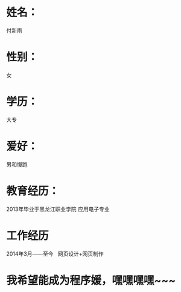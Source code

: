 # 姓名：
付新雨

# 性别：
女

# 学历：
大专

# 爱好：
男和慢跑

# 教育经历：
2013年毕业于黑龙江职业学院 应用电子专业

# 工作经历
2014年3月——至今   网页设计+网页制作

# 我希望能成为程序媛，嘿嘿嘿嘿~~~
